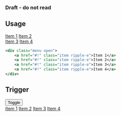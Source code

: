 ### Draft - do not read
## Usage
<div class="p-4 m-1 background-light-grey">
	<div class="menu open" style="position: relative;transform: scale(1);width: 110px;opacity: 1;pointer-events: all;">
		<a href="#!" class="item ripple-e">Item 1</a>
		<a href="#!" class="item ripple-e">Item 2</a>
		<a href="#!" class="item ripple-e">Item 3</a>
		<a href="#!" class="item ripple-e">Item 4</a>
	</div>
</div> 

```xml
<div class="menu open">
	<a href="#!" class="item ripple-e">Item 1</a>
	<a href="#!" class="item ripple-e">Item 2</a>
	<a href="#!" class="item ripple-e">Item 3</a>
	<a href="#!" class="item ripple-e">Item 4</a>
</div>
```

## Trigger
<div class="p-4 m-1 background-light-grey">
	<button class="text" data-trigger="menu" data-menu="#demomenu" data-action="open">Toggle</button>
	<div class="menu" id="demomenu">
		<a href="#!" class="item ripple-e">Item 1</a>
		<a href="#!" class="item ripple-e">Item 2</a>
		<a href="#!" class="item ripple-e">Item 3</a>
		<a href="#!" class="item ripple-e">Item 4</a>
	</div>
</div> 